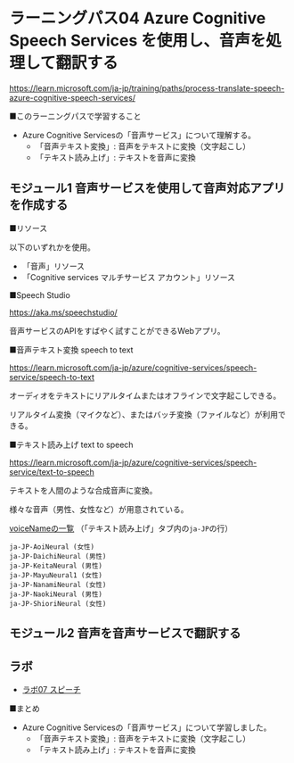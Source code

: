 # ラーニングパス04 Azure Cognitive Speech Services を使用し、音声を処理して翻訳する

https://learn.microsoft.com/ja-jp/training/paths/process-translate-speech-azure-cognitive-speech-services/

■このラーニングパスで学習すること

- Azure Cognitive Servicesの「音声サービス」について理解する。
  - 「音声テキスト変換」: 音声をテキストに変換（文字起こし）
  - 「テキスト読み上げ」: テキストを音声に変換


## モジュール1 音声サービスを使用して音声対応アプリを作成する

■リソース

以下のいずれかを使用。

- 「音声」リソース
- 「Cognitive services マルチサービス アカウント」リソース

■Speech Studio

https://aka.ms/speechstudio/

音声サービスのAPIをすばやく試すことができるWebアプリ。

■音声テキスト変換 speech to text

https://learn.microsoft.com/ja-jp/azure/cognitive-services/speech-service/speech-to-text

オーディオをテキストにリアルタイムまたはオフラインで文字起こしできる。

リアルタイム変換（マイクなど）、またはバッチ変換（ファイルなど）が利用できる。

■テキスト読み上げ text to speech

https://learn.microsoft.com/ja-jp/azure/cognitive-services/speech-service/text-to-speech

テキストを人間のような合成音声に変換。

様々な音声（男性、女性など）が用意されている。

[voiceNameの一覧](https://learn.microsoft.com/ja-jp/azure/cognitive-services/speech-service/language-support?tabs=tts#supported-languages) （「テキスト読み上げ」タブ内の`ja-JP`の行）

```
ja-JP-AoiNeural (女性)
ja-JP-DaichiNeural (男性)
ja-JP-KeitaNeural (男性)
ja-JP-MayuNeural1 (女性)
ja-JP-NanamiNeural (女性)
ja-JP-NaokiNeural (男性)
ja-JP-ShioriNeural (女性)
```

## モジュール2 音声を音声サービスで翻訳する


## ラボ

- [ラボ07 スピーチ](lab07.md)

<!--
- ラボ08 スピーチ翻訳
-->


<!--
■ ラボ手順書

英語版（最新。ブラウザの翻訳機能で日本語化して閲覧できます）
https://github.com/MicrosoftLearning/AI-102-AIEngineer

日本語翻訳版（若干古い可能性があります）
https://github.com/MicrosoftLearning/AI-102-AIEngineer.ja-jp

ラボのファイル（ダウンロードして展開すると Allfiles フォルダ以下にラボで使用するファイルがあります）
https://github.com/MicrosoftLearning/AI-102-AIEngineer/archive/refs/heads/master.zip

■ ラボの概要
-->


■まとめ

- Azure Cognitive Servicesの「音声サービス」について学習しました。
  - 「音声テキスト変換」: 音声をテキストに変換（文字起こし）
  - 「テキスト読み上げ」: テキストを音声に変換

